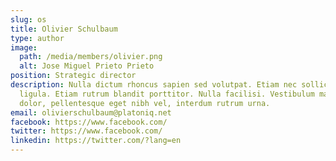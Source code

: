 ```yaml
---
slug: os
title: Olivier Schulbaum
type: author
image:
  path: /media/members/olivier.png
  alt: Jose Miguel Prieto Prieto
position: Strategic director
description: Nulla dictum rhoncus sapien sed volutpat. Etiam nec sollicitudin
  ligula. Etiam rutrum blandit porttitor. Nulla facilisi. Vestibulum mauris
  dolor, pellentesque eget nibh vel, interdum rutrum urna.
email: olivierschulbaum@platoniq.net
facebook: https://www.facebook.com/
twitter: https://www.facebook.com/
linkedin: https://twitter.com/?lang=en
---
```

